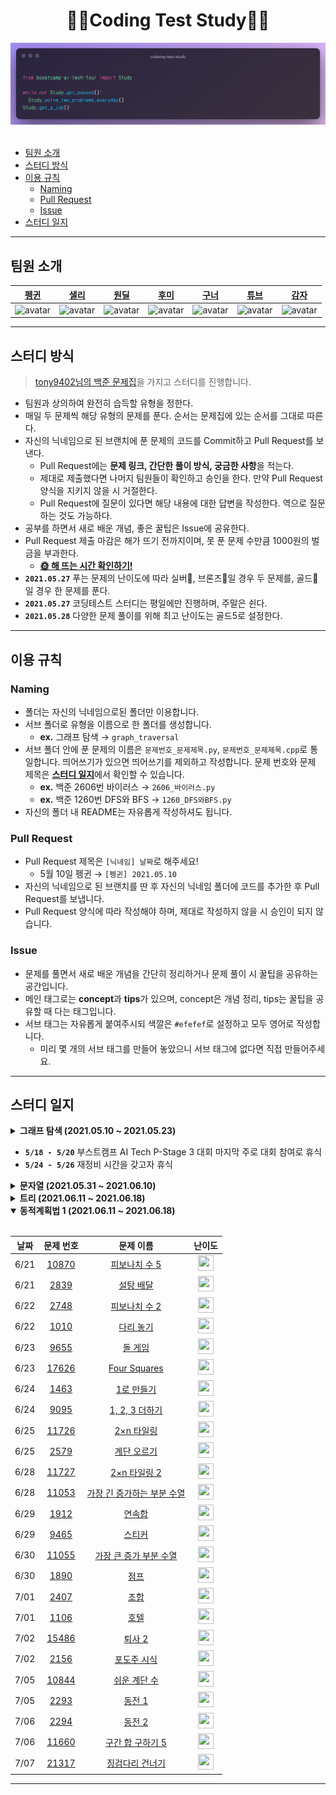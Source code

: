 <div align="center">
  <h1>👨‍💻Coding Test Study👩‍💻</h1>
  <img src='./logo.png' alt='logo'>
</div>
<br/>

- [팀원 소개](#팀원-소개)
- [스터디 방식](#스터디-방식)
- [이용 규칙](#이용-규칙)
  - [Naming](#naming)
  - [Pull Request](#pull-request)
  - [Issue](#issue)
- [스터디 일지](#스터디-일지)

---

## 팀원 소개

| [펭귄](https://github.com/CoodingPenguin) | [샐리](https://github.com/bsm8734) | [원딜](https://github.com/changwoomon) | [후미](https://github.com/opijae) | [구너](https://github.com/osmosm7) | [튜브](https://github.com/peacecheejecake) | [감자](https://github.com/dkswndms4782) |
| :---: | :---: | :---: | :---: | :---: | :---: | :---: |
| <img src='https://avatars.githubusercontent.com/u/37505775?s=460&u=44732fef53503e63d47192ce5c2de747eff5f0c6&v=4' width='120px' height='120px' alt='avatar'/> | <img src='https://avatars.githubusercontent.com/u/35002768?s=460&v=4' width='120px' height='120px' alt='avatar'/> | <img src='https://avatars.githubusercontent.com/u/59998179?s=460&u=3a7c94b4d803a79b0bd947e184838607f0bf18c7&v=4' width='120px' height='120px' alt='avatar'/> | <img src='https://avatars.githubusercontent.com/u/26226101?v=4' width='120px' height='120px' alt='avatar'/> | <img src='https://avatars.githubusercontent.com/u/48181287?v=4' width='120px' height='120px' alt='avatar'/> | <img src='https://avatars.githubusercontent.com/u/29668380?v=4' width='120px' height='120px' alt='avatar'/> | <img src='https://avatars.githubusercontent.com/u/59716219?v=4' width='120px' height='120px' alt='avatar'/> |

---

## 스터디 방식

> [tony9402님의 백준 문제집](https://github.com/tony9402/baekjoon)을 가지고 스터디를 진행합니다.

- 팀원과 상의하여 완전히 습득할 유형을 정한다.
- 매일 두 문제씩 해당 유형의 문제를 푼다. 순서는 문제집에 있는 순서를 그대로 따른다.
- 자신의 닉네임으로 된 브랜치에 푼 문제의 코드를 Commit하고 Pull Request를 보낸다.
  - Pull Request에는 **문제 링크, 간단한 풀이 방식, 궁금한 사항**을 적는다.
  - 제대로 제출했다면 나머지 팀원들이 확인하고 승인을 한다. 만약 Pull Request 양식을 지키지 않을 시 거절한다.
  - Pull Request에 질문이 있다면 해당 내용에 대한 답변을 작성한다. 역으로 질문하는 것도 가능하다.
- 공부를 하면서 새로 배운 개념, 좋은 꿀팁은 Issue에 공유한다.
- Pull Request 제출 마감은 해가 뜨기 전까지이며, 못 푼 문제 수만큼 1000원의 벌금을 부과한다.
  - **[🌞 해 뜨는 시간 확인하기!](https://www.google.com/search?q=%EC%9D%BC%EC%B6%9C%EC%8B%9C%EA%B0%84)**
- **`2021.05.27`** 푸는 문제의 난이도에 따라 실버🥈, 브론즈🥉일 경우 두 문제를, 골드🥇일 경우 한 문제를 푼다.
- **`2021.05.27`** 코딩테스트 스터디는 평일에만 진행하며, 주말은 쉰다.
- **`2021.05.28`** 다양한 문제 풀이를 위해 최고 난이도는 골드5로 설정한다.

---

## 이용 규칙

### Naming

- 폴더는 자신의 닉네임으로된 폴더만 이용합니다.
- 서브 폴더로 유형을 이름으로 한 폴더를 생성합니다.
  - **ex.** 그래프 탐색 → `graph_traversal`
- 서브 폴더 안에 푼 문제의 이름은 `문제번호_문제제목.py`, `문제번호_문제제목.cpp`로 통일합니다. 띄어쓰기가 있으면 띄어쓰기를 제외하고 작성합니다. 문제 번호와 문제 제목은 <strong>[스터디 일지](#스터디-일지)</strong>에서 확인할 수 있습니다.
  - **ex.** 백준 2606번 바이러스 → `2606_바이러스.py`
  - **ex.** 백준 1260번 DFS와 BFS → `1260_DFS와BFS.py`
- 자신의 폴더 내 README는 자유롭게 작성하셔도 됩니다.

### Pull Request

- Pull Request 제목은 `[닉네임] 날짜`로 해주세요!
  - 5월 10일 펭귄 → `[펭귄] 2021.05.10`
- 자신의 닉네임으로 된 브랜치를 딴 후 자신의 닉네임 폴더에 코드를 추가한 후 Pull Request를 보냅니다.
- Pull Request 양식에 따라 작성해야 하며, 제대로 작성하지 않을 시 승인이 되지 않습니다.

### Issue

- 문제를 풀면서 새로 배운 개념을 간단히 정리하거나 문제 풀이 시 꿀팁을 공유하는 공간입니다.
- 메인 태그로는 **concept**과 **tips**가 있으며, concept은 개념 정리, tips는 꿀팁을 공유할 때 다는 태그입니다.
- 서브 태그는 자유롭게 붙여주시되 색깔은 `#efefef`로 설정하고 모두 영어로 작성합니다.
  - 미리 몇 개의 서브 태그를 만들어 놓았으니 서브 태그에 없다면 직접 만들어주세요.

---

## 스터디 일지

<details markdown="1">
<summary><strong>그래프 탐색 (2021.05.10 ~ 2021.05.23)</strong></summary>

<br/>

| 날짜 |                                 문제 번호                                 |                                       문제 이름                                        |                                       난이도                                       |
| :--: | :-----------------------------------------------------------------------: | :------------------------------------------------------------------------------------: | :--------------------------------------------------------------------------------: |
| 5/10 |  <a href="https://www.acmicpc.net/problem/2606" target="_blank">2606</a>  |      <a href="https://www.acmicpc.net/problem/2606" target="_blank">바이러스</a>       | <img height="25px" width="25px" src="https://static.solved.ac/tier_small/8.svg"/>  |
| 5/10 |  <a href="https://www.acmicpc.net/problem/1260" target="_blank">1260</a>  |      <a href="https://www.acmicpc.net/problem/1260" target="_blank">DFS와 BFS</a>      | <img height="25px" width="25px" src="https://d2gd6pc034wcta.cloudfront.net/tier/9.svg"/>  |
| 5/11 | <a href="https://www.acmicpc.net/problem/11725" target="_blank">11725</a> |  <a href="https://www.acmicpc.net/problem/11725" target="_blank">트리의 부모 찾기</a>  | <img height="25px" width="25px" src="https://d2gd6pc034wcta.cloudfront.net/tier/9.svg"/>  |
| 5/11 |  <a href="https://www.acmicpc.net/problem/1325" target="_blank">1325</a>  |    <a href="https://www.acmicpc.net/problem/1325" target="_blank">효율적인 해킹</a>    | <img height="25px" width="25px" src="https://d2gd6pc034wcta.cloudfront.net/tier/9.svg"/>  |
| 5/12 |  <a href="https://www.acmicpc.net/problem/2178" target="_blank">2178</a>  |      <a href="https://www.acmicpc.net/problem/2178" target="_blank">미로 탐색</a>      | <img height="25px" width="25px" src="https://static.solved.ac/tier_small/10.svg"/> |
| 5/12 |  <a href="https://www.acmicpc.net/problem/2667" target="_blank">2667</a>  |   <a href="https://www.acmicpc.net/problem/2667" target="_blank">단지번호붙이기</a>    | <img height="25px" width="25px" src="https://static.solved.ac/tier_small/10.svg"/> |
| 5/13 |  <a href="https://www.acmicpc.net/problem/7576" target="_blank">7576</a>  |       <a href="https://www.acmicpc.net/problem/7576" target="_blank">토마토</a>        | <img height="25px" width="25px" src="https://static.solved.ac/tier_small/10.svg"/> |
| 5/13 |  <a href="https://www.acmicpc.net/problem/7569" target="_blank">7569</a>  |       <a href="https://www.acmicpc.net/problem/7569" target="_blank">토마토</a>        | <img height="25px" width="25px" src="https://static.solved.ac/tier_small/10.svg"/> |
| 5/14 | <a href="https://www.acmicpc.net/problem/16918" target="_blank">16918</a> |       <a href="https://www.acmicpc.net/problem/16918" target="_blank">봄버맨</a>       | <img height="25px" width="25px" src="https://static.solved.ac/tier_small/10.svg"/> |
| 5/14 |  <a href="https://www.acmicpc.net/problem/5547" target="_blank">5547</a>  |    <a href="https://www.acmicpc.net/problem/5547" target="_blank">일루미네이션</a>     | <img height="25px" width="25px" src="https://static.solved.ac/tier_small/10.svg"/> |
| 5/15 | <a href="https://www.acmicpc.net/problem/14502" target="_blank">14502</a> |       <a href="https://www.acmicpc.net/problem/14502" target="_blank">연구소</a>       | <img height="25px" width="25px" src="https://static.solved.ac/tier_small/11.svg"/> |
| 5/15 | <a href="https://www.acmicpc.net/problem/16234" target="_blank">16234</a> |     <a href="https://www.acmicpc.net/problem/16234" target="_blank">인구 이동</a>      | <img height="25px" width="25px" src="https://static.solved.ac/tier_small/11.svg"/> |
| 5/16 |  <a href="https://www.acmicpc.net/problem/2636" target="_blank">2636</a>  |        <a href="https://www.acmicpc.net/problem/2636" target="_blank">치즈</a>         | <img height="25px" width="25px" src="https://static.solved.ac/tier_small/11.svg"/> |
| 5/16 | <a href="https://www.acmicpc.net/problem/13549" target="_blank">13549</a> |     <a href="https://www.acmicpc.net/problem/13549" target="_blank">숨바꼭질 3</a>     | <img height="25px" width="25px" src="https://static.solved.ac/tier_small/11.svg"/> |
| 5/17 |  <a href="https://www.acmicpc.net/problem/1600" target="_blank">1600</a>  | <a href="https://www.acmicpc.net/problem/1600" target="_blank">말이 되고픈 원숭이</a>  | <img height="25px" width="25px" src="https://static.solved.ac/tier_small/11.svg"/> |
| 5/17 | <a href="https://www.acmicpc.net/problem/17836" target="_blank">17836</a> |  <a href="https://www.acmicpc.net/problem/17836" target="_blank">공주님을 구해라!</a>  | <img height="25px" width="25px" src="https://static.solved.ac/tier_small/11.svg"/> |
| 5/21 | <a href="https://www.acmicpc.net/problem/16973" target="_blank">16973</a> |   <a href="https://www.acmicpc.net/problem/16973" target="_blank">직사각형 탈출</a>    | <img height="25px" width="25px" src="https://static.solved.ac/tier_small/11.svg"/> |
| 5/21 | <a href="https://www.acmicpc.net/problem/14940" target="_blank">14940</a> |   <a href="https://www.acmicpc.net/problem/14940" target="_blank">쉬운 최단거리</a>    | <img height="25px" width="25px" src="https://static.solved.ac/tier_small/11.svg"/> |
| 5/22 | <a href="https://www.acmicpc.net/problem/18513" target="_blank">18513</a> |        <a href="https://www.acmicpc.net/problem/18513" target="_blank">샘터</a>        | <img height="25px" width="25px" src="https://static.solved.ac/tier_small/11.svg"/> |
| 5/22 |  <a href="https://www.acmicpc.net/problem/2668" target="_blank">2668</a>  |     <a href="https://www.acmicpc.net/problem/2668" target="_blank">숫자고르기</a>      | <img height="25px" width="25px" src="https://static.solved.ac/tier_small/11.svg"/> |
| 5/23 | <a href="https://www.acmicpc.net/problem/13023" target="_blank">13023</a> |       <a href="https://www.acmicpc.net/problem/13023" target="_blank">ABCDE</a>        | <img height="25px" width="25px" src="https://static.solved.ac/tier_small/11.svg"/> |
| 5/23 | <a href="https://www.acmicpc.net/problem/16954" target="_blank">16954</a> | <a href="https://www.acmicpc.net/problem/16954" target="_blank">움직이는 미로 탈출</a> | <img height="25px" width="25px" src="https://static.solved.ac/tier_small/12.svg"/> |

</details>

- **`5/18 - 5/20`** 부스트캠프 AI Tech P-Stage 3 대회 마지막 주로 대회 참여로 휴식
- **`5/24 - 5/26`** 재정비 시간을 갖고자 휴식

<details markdown="1">
<summary><strong>문자열 (2021.05.31 ~ 2021.06.10)</strong></summary>

<br/>

| 날짜 |                                 문제 번호                                 |                                           문제 이름                                           |                                       난이도                                       |
| :--: | :-----------------------------------------------------------------------: | :-------------------------------------------------------------------------------------------: | :--------------------------------------------------------------------------------: |
| 5/31 |  <a href="https://www.acmicpc.net/problem/3029" target="_blank">3029</a>  |            <a href="https://www.acmicpc.net/problem/3029" target="_blank">경고</a>            | <img height="25px" width="25px" src="https://static.solved.ac/tier_small/3.svg"/>  |
| 5/31 | <a href="https://www.acmicpc.net/problem/11720" target="_blank">11720</a> |         <a href="https://www.acmicpc.net/problem/11720" target="_blank">숫자의 합</a>         | <img height="25px" width="25px" src="https://static.solved.ac/tier_small/4.svg"/>  |
| 6/01 | <a href="https://www.acmicpc.net/problem/11365" target="_blank">11365</a> |        <a href="https://www.acmicpc.net/problem/11365" target="_blank">!밀비 급일</a>         | <img height="25px" width="25px" src="https://static.solved.ac/tier_small/4.svg"/>  |
| 6/01 |  <a href="https://www.acmicpc.net/problem/9046" target="_blank">9046</a>  |           <a href="https://www.acmicpc.net/problem/9046" target="_blank">복호화</a>           | <img height="25px" width="25px" src="https://static.solved.ac/tier_small/4.svg"/>  |
| 6/02 | <a href="https://www.acmicpc.net/problem/10798" target="_blank">10798</a> |         <a href="https://www.acmicpc.net/problem/10798" target="_blank">세로읽기</a>          | <img height="25px" width="25px" src="https://static.solved.ac/tier_small/5.svg"/>  |
| 6/02 | <a href="https://www.acmicpc.net/problem/20154" target="_blank">20154</a> | <a href="https://www.acmicpc.net/problem/20154" target="_blank">이 구역의 승자는 누구야?!</a> | <img height="25px" width="25px" src="https://static.solved.ac/tier_small/5.svg"/>  |
| 6/03 |  <a href="https://www.acmicpc.net/problem/6550" target="_blank">6550</a>  |        <a href="https://www.acmicpc.net/problem/6550" target="_blank">부분 문자열</a>         | <img height="25px" width="25px" src="https://static.solved.ac/tier_small/5.svg"/>  |
| 6/03 |  <a href="https://www.acmicpc.net/problem/1316" target="_blank">1316</a>  |       <a href="https://www.acmicpc.net/problem/1316" target="_blank">그룹 단어 체커</a>       | <img height="25px" width="25px" src="https://static.solved.ac/tier_small/6.svg"/>  |
| 6/04 |  <a href="https://www.acmicpc.net/problem/1181" target="_blank">1181</a>  |         <a href="https://www.acmicpc.net/problem/1181" target="_blank">단어 정렬</a>          | <img height="25px" width="25px" src="https://static.solved.ac/tier_small/6.svg"/>  |
| 6/04 |  <a href="https://www.acmicpc.net/problem/4659" target="_blank">4659</a>  |     <a href="https://www.acmicpc.net/problem/4659" target="_blank">비밀번호 발음하기</a>      | <img height="25px" width="25px" src="https://static.solved.ac/tier_small/6.svg"/>  |
| 6/07 | <a href="https://www.acmicpc.net/problem/16171" target="_blank">16171</a> | <a href="https://www.acmicpc.net/problem/16171" target="_blank">나는 친구가 적다 (Small)</a>  | <img height="25px" width="25px" src="https://static.solved.ac/tier_small/6.svg"/>  |
| 6/07 |  <a href="https://www.acmicpc.net/problem/9342" target="_blank">9342</a>  |           <a href="https://www.acmicpc.net/problem/9342" target="_blank">염색체</a>           | <img height="25px" width="25px" src="https://static.solved.ac/tier_small/7.svg"/>  |
| 6/08 |  <a href="https://www.acmicpc.net/problem/1764" target="_blank">1764</a>  |           <a href="https://www.acmicpc.net/problem/1764" target="_blank">듣보잡</a>           | <img height="25px" width="25px" src="https://static.solved.ac/tier_small/7.svg"/>  |
| 6/08 | <a href="https://www.acmicpc.net/problem/20291" target="_blank">20291</a> |         <a href="https://www.acmicpc.net/problem/20291" target="_blank">파일 정리</a>         | <img height="25px" width="25px" src="https://static.solved.ac/tier_small/7.svg"/>  |
| 6/09 | <a href="https://www.acmicpc.net/problem/17413" target="_blank">17413</a> |       <a href="https://www.acmicpc.net/problem/17413" target="_blank">단어 뒤집기 2</a>       | <img height="25px" width="25px" src="https://static.solved.ac/tier_small/8.svg"/>  |
| 6/09 | <a href="https://www.acmicpc.net/problem/17609" target="_blank">17609</a> |           <a href="https://www.acmicpc.net/problem/17609" target="_blank">회문</a>            | <img height="25px" width="25px" src="https://static.solved.ac/tier_small/10.svg"/> |
| 6/10 | <a href="https://www.acmicpc.net/problem/20437" target="_blank">20437</a> |       <a href="https://www.acmicpc.net/problem/20437" target="_blank">문자열 게임 2</a>       | <img height="25px" width="25px" src="https://static.solved.ac/tier_small/11.svg"/> |

</details>

<details markdown="1">
<summary><strong>트리 (2021.06.11 ~ 2021.06.18)</strong></summary>

<br/>

| 날짜 |                                 문제 번호                                 |                                           문제 이름                                           |                                       난이도                                       |
| :--: | :-----------------------------------------------------------------------: | :-------------------------------------------------------------------------------------------: | :--------------------------------------------------------------------------------: |
| 6/11 | <a href="https://www.acmicpc.net/problem/9934" target="_blank">9934</a> | <a href="https://www.acmicpc.net/problem/9934" target="_blank">완전 이진 트리</a> | <img height="25px" width="25px" src="https://d2gd6pc034wcta.cloudfront.net/tier/9.svg"/> |
| 6/11 | <a href="https://www.acmicpc.net/problem/11725" target="_blank">11725</a> | <a href="https://www.acmicpc.net/problem/11725" target="_blank">트리의 부모 찾기</a> | <img height="25px" width="25px" src="https://d2gd6pc034wcta.cloudfront.net/tier/9.svg"/> |
| 6/14 | <a href="https://www.acmicpc.net/problem/1991" target="_blank">1991</a> | <a href="https://www.acmicpc.net/problem/1991" target="_blank">트리 순회</a> | <img height="25px" width="25px" src="https://static.solved.ac/tier_small/10.svg"/> |
| 6/14 | <a href="https://www.acmicpc.net/problem/5639" target="_blank">5639</a> | <a href="https://www.acmicpc.net/problem/5639" target="_blank">이진 검색 트리</a> | <img height="25px" width="25px" src="https://static.solved.ac/tier_small/10.svg"/> |
| 6/15 | <a href="https://www.acmicpc.net/problem/1068" target="_blank">1068</a> | <a href="https://www.acmicpc.net/problem/1068" target="_blank">트리</a> | <img height="25px" width="25px" src="https://static.solved.ac/tier_small/11.svg"/> |
| 6/16 | <a href="https://www.acmicpc.net/problem/6416" target="_blank">6416</a> | <a href="https://www.acmicpc.net/problem/6416" target="_blank">트리인가?</a> | <img height="25px" width="25px" src="https://static.solved.ac/tier_small/11.svg"/> |
| 6/17 | <a href="https://www.acmicpc.net/problem/14675" target="_blank">14675</a> | <a href="https://www.acmicpc.net/problem/14675" target="_blank">단절점과 단절선</a> | <img height="25px" width="25px" src="https://static.solved.ac/tier_small/11.svg"/> |
| 6/18 | <a href="https://www.acmicpc.net/problem/17073" target="_blank">17073</a> | <a href="https://www.acmicpc.net/problem/17073" target="_blank">나무 위의 빗물</a> | <img height="25px" width="25px" src="https://static.solved.ac/tier_small/11.svg"/> |

</details>

<details markdown="1" open>
<summary><strong>동적계획법 1 (2021.06.11 ~ 2021.06.18)</strong></summary>

<br/>

| 날짜 |                                 문제 번호                                 |                                           문제 이름                                           |                                       난이도                                       |
| :--: | :-----------------------------------------------------------------------: | :-------------------------------------------------------------------------------------------: | :--------------------------------------------------------------------------------: |
| 6/21 | <a href="https://www.acmicpc.net/problem/10870" target="_blank">10870</a> | <a href="https://www.acmicpc.net/problem/10870" target="_blank">피보나치 수 5</a> | <img height="25px" width="25px" src="https://static.solved.ac/tier_small/4.svg"/> |
| 6/21 | <a href="https://www.acmicpc.net/problem/2839" target="_blank">2839</a> | <a href="https://www.acmicpc.net/problem/2839" target="_blank">설탕 배달</a> | <img height="25px" width="25px" src="https://static.solved.ac/tier_small/5.svg"/> |
| 6/22 | <a href="https://www.acmicpc.net/problem/2748" target="_blank">2748</a> | <a href="https://www.acmicpc.net/problem/2748" target="_blank">피보나치 수 2</a> | <img height="25px" width="25px" src="https://static.solved.ac/tier_small/5.svg"/> |
| 6/22 | <a href="https://www.acmicpc.net/problem/1010" target="_blank">1010</a> | <a href="https://www.acmicpc.net/problem/1010" target="_blank">다리 놓기</a> | <img height="25px" width="25px" src="https://static.solved.ac/tier_small/6.svg"/> |
| 6/23 | <a href="https://www.acmicpc.net/problem/9655" target="_blank">9655</a> | <a href="https://www.acmicpc.net/problem/9655" target="_blank">돌 게임</a> | <img height="25px" width="25px" src="https://static.solved.ac/tier_small/6.svg"/> |
| 6/23 | <a href="https://www.acmicpc.net/problem/17626" target="_blank">17626</a> | <a href="https://www.acmicpc.net/problem/17626" target="_blank">Four Squares</a> | <img height="25px" width="25px" src="https://static.solved.ac/tier_small/6.svg"/> |
| 6/24 | <a href="https://www.acmicpc.net/problem/1463" target="_blank">1463</a> | <a href="https://www.acmicpc.net/problem/1463" target="_blank">1로 만들기</a> | <img height="25px" width="25px" src="https://static.solved.ac/tier_small/8.svg"/> |
| 6/24 | <a href="https://www.acmicpc.net/problem/9095" target="_blank">9095</a> | <a href="https://www.acmicpc.net/problem/9095" target="_blank">1, 2, 3 더하기</a> | <img height="25px" width="25px" src="https://static.solved.ac/tier_small/8.svg"/> |
| 6/25 | <a href="https://www.acmicpc.net/problem/11726" target="_blank">11726</a> | <a href="https://www.acmicpc.net/problem/11726" target="_blank">2×n 타일링</a> | <img height="25px" width="25px" src="https://static.solved.ac/tier_small/8.svg"/> |
| 6/25 | <a href="https://www.acmicpc.net/problem/2579" target="_blank">2579</a> | <a href="https://www.acmicpc.net/problem/2579" target="_blank">계단 오르기</a> | <img height="25px" width="25px" src="https://static.solved.ac/tier_small/8.svg"/> |
| 6/28 | <a href="https://www.acmicpc.net/problem/11727" target="_blank">11727</a> | <a href="https://www.acmicpc.net/problem/11727" target="_blank">2×n 타일링 2</a> | <img height="25px" width="25px" src="https://static.solved.ac/tier_small/8.svg"/> |
| 6/28 | <a href="https://www.acmicpc.net/problem/11053" target="_blank">11053</a> | <a href="https://www.acmicpc.net/problem/11053" target="_blank">가장 긴 증가하는 부분 수열</a> | <img height="25px" width="25px" src="https://d2gd6pc034wcta.cloudfront.net/tier/9.svg"/> |
| 6/29 | <a href="https://www.acmicpc.net/problem/1912" target="_blank">1912</a> | <a href="https://www.acmicpc.net/problem/1912" target="_blank">연속합</a> | <img height="25px" width="25px" src="https://d2gd6pc034wcta.cloudfront.net/tier/9.svg"/> |
| 6/29 | <a href="https://www.acmicpc.net/problem/9465" target="_blank">9465</a> | <a href="https://www.acmicpc.net/problem/9465" target="_blank">스티커</a> | <img height="25px" width="25px" src="https://d2gd6pc034wcta.cloudfront.net/tier/9.svg"/> |
| 6/30 | <a href="https://www.acmicpc.net/problem/11055" target="_blank">11055</a> | <a href="https://www.acmicpc.net/problem/11055" target="_blank">가장 큰 증가 부분 수열</a> | <img height="25px" width="25px" src="https://d2gd6pc034wcta.cloudfront.net/tier/9.svg"/> |
| 6/30 | <a href="https://www.acmicpc.net/problem/1890" target="_blank">1890</a> | <a href="https://www.acmicpc.net/problem/1890" target="_blank">점프</a> | <img height="25px" width="25px" src="https://d2gd6pc034wcta.cloudfront.net/tier/9.svg"/> |
| 7/01 | <a href="https://www.acmicpc.net/problem/2407" target="_blank">2407</a> | <a href="https://www.acmicpc.net/problem/2407" target="_blank">조합</a> | <img height="25px" width="25px" src="https://d2gd6pc034wcta.cloudfront.net/tier/9.svg"/> |
| 7/01 | <a href="https://www.acmicpc.net/problem/1106" target="_blank">1106</a> | <a href="https://www.acmicpc.net/problem/1106" target="_blank">호텔</a> | <img height="25px" width="25px" src="https://d2gd6pc034wcta.cloudfront.net/tier/9.svg"/> |
| 7/02 | <a href="https://www.acmicpc.net/problem/15486" target="_blank">15486</a> | <a href="https://www.acmicpc.net/problem/15486" target="_blank">퇴사 2</a> | <img height="25px" width="25px" src="https://static.solved.ac/tier_small/10.svg"/> |
| 7/02 | <a href="https://www.acmicpc.net/problem/2156" target="_blank">2156</a> | <a href="https://www.acmicpc.net/problem/2156" target="_blank">포도주 시식</a> | <img height="25px" width="25px" src="https://static.solved.ac/tier_small/10.svg"/> |
| 7/05 | <a href="https://www.acmicpc.net/problem/10844" target="_blank">10844</a> | <a href="https://www.acmicpc.net/problem/10844" target="_blank">쉬운 계단 수</a> | <img height="25px" width="25px" src="https://static.solved.ac/tier_small/10.svg"/> |
| 7/05 | <a href="https://www.acmicpc.net/problem/2293" target="_blank">2293</a> | <a href="https://www.acmicpc.net/problem/2293" target="_blank">동전 1</a> | <img height="25px" width="25px" src="https://static.solved.ac/tier_small/10.svg"/> |
| 7/06 | <a href="https://www.acmicpc.net/problem/2294" target="_blank">2294</a> | <a href="https://www.acmicpc.net/problem/2294" target="_blank">동전 2</a> | <img height="25px" width="25px" src="https://static.solved.ac/tier_small/10.svg"/> |
| 7/06 | <a href="https://www.acmicpc.net/problem/11660" target="_blank">11660</a> | <a href="https://www.acmicpc.net/problem/11660" target="_blank">구간 합 구하기 5</a> | <img height="25px" width="25px" src="https://static.solved.ac/tier_small/10.svg"/> |
| 7/07 | <a href="https://www.acmicpc.net/problem/21317" target="_blank">21317</a> | <a href="https://www.acmicpc.net/problem/21317" target="_blank">징검다리 건너기</a> | <img height="25px" width="25px" src="https://static.solved.ac/tier_small/10.svg"/> |

</details>

---
